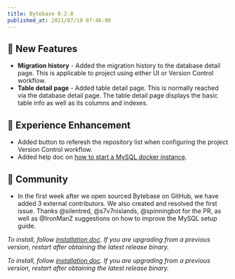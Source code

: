 ```yaml
---
title: Bytebase 0.2.0
published_at: 2021/07/19 07:46:00
---
```


## 🚀 New Features

- **Migration history** - Added the migration history to the database detail page. This is applicable to project using either UI or Version Control workflow.
- **Table detail page** - Added table detail page. This is normally reached via the database detail page. The table detail page displays the basic table info as well as its columns and indexes.

## 🎄 Experience Enhancement

- Added button to referesh the repository list when configuring the project Version Control workflow.
- Added help doc on [how to start a MySQL docker instance](https://docs.bytebase.com/install/docker#start-a-mysql-docker-instance-for-testing).

## 🎠 Community

- In the first week after we open sourced Bytebase on GitHub, we have added 3 external contributors. We also created and resolved the first issue. Thanks @silentred, @s7v7nislands, @spinningbot for the PR, as well as @IronManZ suggestions on how to improve the MySQL setup guide.

_To install, follow [installation doc](/docs/get-started/install/overview). If you are upgrading from a previous version, restart after obtaining the latest release binary._

_To install, follow [installation doc](/docs/get-started/install/overview). If you are upgrading from a previous version, restart after obtaining the latest release binary._
